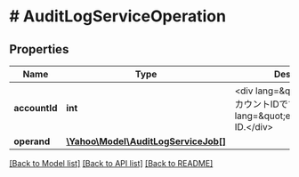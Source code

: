 # # AuditLogServiceOperation

## Properties

Name | Type | Description | Notes
------------ | ------------- | ------------- | -------------
**accountId** | **int** | &lt;div lang&#x3D;\&quot;ja\&quot;&gt;アカウントIDです。&lt;/div&gt;&lt;div lang&#x3D;\&quot;en\&quot;&gt;Account ID.&lt;/div&gt; | 
**operand** | [**\Yahoo\Model\AuditLogServiceJob[]**](AuditLogServiceJob.md) |  | 

[[Back to Model list]](../../README.md#documentation-for-models) [[Back to API list]](../../README.md#documentation-for-api-endpoints) [[Back to README]](../../README.md)


